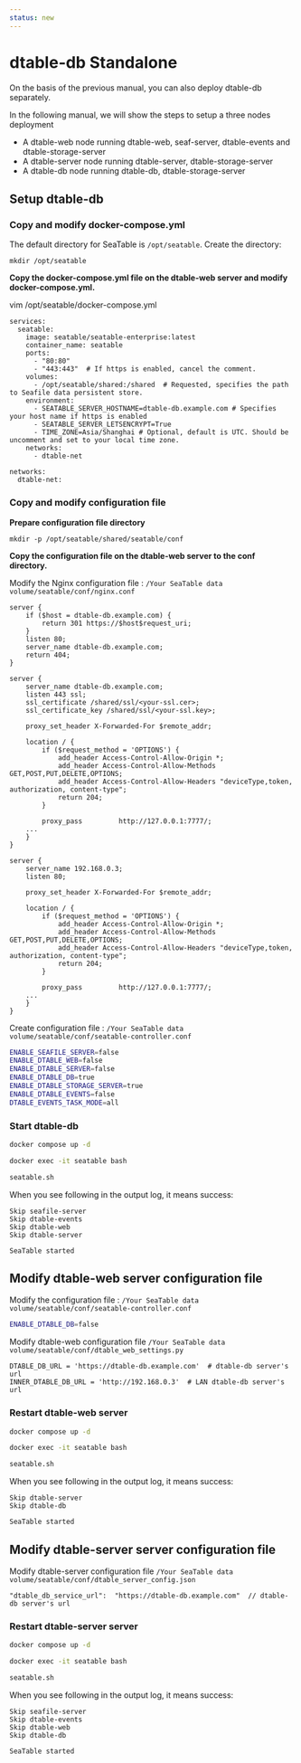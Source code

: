 ```yaml
---
status: new
---
```


# dtable-db Standalone

On the basis of the previous manual, you can also deploy dtable-db separately.

In the following manual, we will show the steps to setup a three nodes deployment

- A dtable-web node running dtable-web, seaf-server, dtable-events and dtable-storage-server
- A dtable-server node running dtable-server, dtable-storage-server
- A dtable-db node running dtable-db, dtable-storage-server

## Setup dtable-db

### Copy and modify docker-compose.yml

The default directory for SeaTable is `/opt/seatable`. Create the directory:

```
mkdir /opt/seatable

```

**Copy the docker-compose.yml file on the dtable-web server and modify docker-compose.yml.**

vim /opt/seatable/docker-compose.yml

```
services:
  seatable:
    image: seatable/seatable-enterprise:latest
    container_name: seatable
    ports:
      - "80:80"
      - "443:443"  # If https is enabled, cancel the comment.
    volumes:
      - /opt/seatable/shared:/shared  # Requested, specifies the path to Seafile data persistent store.
    environment:
      - SEATABLE_SERVER_HOSTNAME=dtable-db.example.com # Specifies your host name if https is enabled
      - SEATABLE_SERVER_LETSENCRYPT=True
      - TIME_ZONE=Asia/Shanghai # Optional, default is UTC. Should be uncomment and set to your local time zone.
    networks:
      - dtable-net

networks:
  dtable-net:

```

### Copy and modify configuration file

**Prepare configuration file directory**

```
mkdir -p /opt/seatable/shared/seatable/conf

```

**Copy the configuration file on the dtable-web server to the conf directory.**

Modify the Nginx configuration file : `/Your SeaTable data volume/seatable/conf/nginx.conf`

```
server {
    if ($host = dtable-db.example.com) {
        return 301 https://$host$request_uri;
    }
    listen 80;
    server_name dtable-db.example.com;
    return 404;
}

server {
    server_name dtable-db.example.com;
    listen 443 ssl;
    ssl_certificate /shared/ssl/<your-ssl.cer>;
    ssl_certificate_key /shared/ssl/<your-ssl.key>;

    proxy_set_header X-Forwarded-For $remote_addr;

    location / {
        if ($request_method = 'OPTIONS') {
            add_header Access-Control-Allow-Origin *;
            add_header Access-Control-Allow-Methods GET,POST,PUT,DELETE,OPTIONS;
            add_header Access-Control-Allow-Headers "deviceType,token, authorization, content-type";
            return 204;
        }

        proxy_pass         http://127.0.0.1:7777/;
    ...
    }
}

server {
    server_name 192.168.0.3;
    listen 80;

    proxy_set_header X-Forwarded-For $remote_addr;

    location / {
        if ($request_method = 'OPTIONS') {
            add_header Access-Control-Allow-Origin *;
            add_header Access-Control-Allow-Methods GET,POST,PUT,DELETE,OPTIONS;
            add_header Access-Control-Allow-Headers "deviceType,token, authorization, content-type";
            return 204;
        }

        proxy_pass         http://127.0.0.1:7777/;
    ...
    }
}

```

Create configuration file : `/Your SeaTable data volume/seatable/conf/seatable-controller.conf`

```sh
ENABLE_SEAFILE_SERVER=false
ENABLE_DTABLE_WEB=false
ENABLE_DTABLE_SERVER=false
ENABLE_DTABLE_DB=true
ENABLE_DTABLE_STORAGE_SERVER=true
ENABLE_DTABLE_EVENTS=false
DTABLE_EVENTS_TASK_MODE=all

```

### Start dtable-db

```sh
docker compose up -d

docker exec -it seatable bash

seatable.sh

```

When you see following in the output log, it means success:

```
Skip seafile-server
Skip dtable-events
Skip dtable-web
Skip dtable-server

SeaTable started

```

## Modify dtable-web server configuration file

Modify the configuration file : `/Your SeaTable data volume/seatable/conf/seatable-controller.conf`

```sh
ENABLE_DTABLE_DB=false

```

Modify dtable-web configuration file `/Your SeaTable data volume/seatable/conf/dtable_web_settings.py`

```
DTABLE_DB_URL = 'https://dtable-db.example.com'  # dtable-db server's url
INNER_DTABLE_DB_URL = 'http://192.168.0.3'  # LAN dtable-db server's url

```

### Restart dtable-web server

```sh
docker compose up -d

docker exec -it seatable bash

seatable.sh

```

When you see following in the output log, it means success:

```
Skip dtable-server
Skip dtable-db

SeaTable started

```

## Modify dtable-server server configuration file

Modify dtable-server configuration file `/Your SeaTable data volume/seatable/conf/dtable_server_config.json`

```
"dtable_db_service_url":  "https://dtable-db.example.com"  // dtable-db server's url

```

### Restart dtable-server server

```sh
docker compose up -d

docker exec -it seatable bash

seatable.sh

```

When you see following in the output log, it means success:

```
Skip seafile-server
Skip dtable-events
Skip dtable-web
Skip dtable-db

SeaTable started

```
